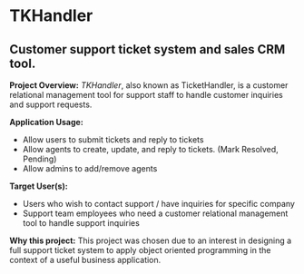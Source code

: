 # TKHandler

## Customer support ticket system and sales CRM tool.

**Project Overview:**
*TKHandler*, also known as TicketHandler, is a customer relational management tool for support staff to handle customer inquiries and support requests.

**Application Usage:**
- Allow users to submit tickets and reply to tickets
- Allow agents to create, update, and reply to tickets. (Mark Resolved, Pending)
- Allow admins to add/remove agents

**Target User(s):**
- Users who wish to contact support / have inquiries for specific company
- Support team employees who need a customer relational management tool to handle support inquiries

**Why this project:**
This project was chosen due to an interest in designing a full support ticket system to apply object oriented programming in the context of a useful business application.


